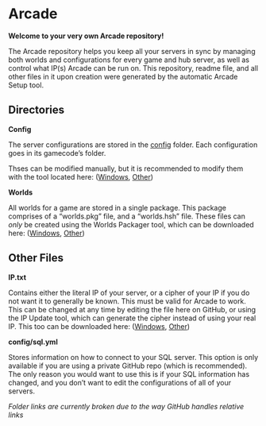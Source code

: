 # Arcade

**Welcome to your very own Arcade repository!**

The Arcade repository helps you keep all your servers in sync by managing both worlds and configurations for every game and hub server, as well as control what IP(s) Arcade can be run on.  This repository, readme file, and all other files in it upon creation were generated by the automatic Arcade Setup tool. 

Directories
---

**Config**

The server configurations are stored in the [config](/tree/gh-pages/config) folder.  Each configuration goes in its gamecode’s folder.

Thses can be modified manually, but it is recommended to modify them with the tool located here: ([Windows]( http://quantum64.github.io/Arcade/ArcadeConfig.exe), [Other]( http://quantum64.github.io/Arcade/util/ArcadeConfig.jar))

**Worlds**

All worlds for a game are stored in a single package.  This package comprises of a “worlds.pkg” file, and a “worlds.hsh” file.  These files can *only* be created using the Worlds Packager tool, which can be downloaded here: ([Windows](http://quantum64.github.io/Arcade/WorldsPackager.exe), [Other]( http://quantum64.github.io/Arcade/WorldsPackager.jar))

Other Files
---

**IP.txt**

Contains either the literal IP of your server, or a cipher of your IP if you do not want it to generally be known.  This must be valid for Arcade to work.  This can be changed at any time by editing the file here on GitHub, or using the IP Update tool, which can generate the cipher instead of using your real IP.  This too can be downloaded here: ([Windows](http://quantum64.github.io/Arcade/IPUpdate.exe), [Other]( http://quantum64.github.io/Arcade/IPUpdate.jar))

**config/sql.yml**

Stores information on how to connect to your SQL server.  This option is only available if you are using a private GitHub repo (which is recommended).  The only reason you would want to use this is if your SQL information has changed, and you don’t want to edit the configurations of all of your servers. 

*Folder links are currently broken due to the way GitHub handles relative links*

